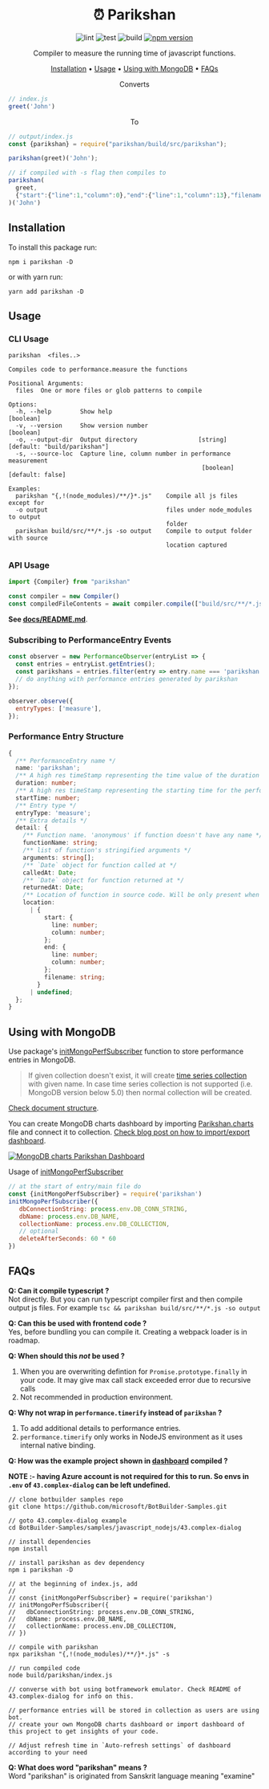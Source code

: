<div align="center">

# ⏰ Parikshan


![lint](https://github.com/gajananpp/parikshan/actions/workflows/lint.yml/badge.svg) 
![test](https://github.com/gajananpp/parikshan/actions/workflows/test.yml/badge.svg) 
![build](https://github.com/gajananpp/parikshan/actions/workflows/build.yml/badge.svg) 
[![npm version](https://badge.fury.io/js/parikshan.svg)](https://www.npmjs.com/package/parikshan)


Compiler to measure the running time of javascript functions.

[Installation](#installation) •
[Usage](#usage) •
[Using with MongoDB](#using-with-mongodb) •
[FAQs](#faqs)


Converts

<div align="left">

```javascript
// index.js
greet('John')
```
</div>

To
<div align="left">

```javascript
// output/index.js
const {parikshan} = require("parikshan/build/src/parikshan");

parikshan(greet)('John');

// if compiled with -s flag then compiles to
parikshan(
  greet,
  {"start":{"line":1,"column":0},"end":{"line":1,"column":13},"filename":"index.js"}
)('John')
```

</div>

</div>

## Installation

To install this package run:
```
npm i parikshan -D
```
or with yarn run:
```
yarn add parikshan -D
```

## Usage

### CLI Usage

```
parikshan  <files..>

Compiles code to performance.measure the functions

Positional Arguments:
  files  One or more files or glob patterns to compile

Options:
  -h, --help        Show help                                          [boolean]
  -v, --version     Show version number                                [boolean]
  -o, --output-dir  Output directory                 [string] [default: "build/parikshan"]
  -s, --source-loc  Capture line, column number in performance measurement
                                                      [boolean] [default: false]

Examples:
  parikshan "{,!(node_modules)/**/}*.js"    Compile all js files except for
  -o output                                 files under node_modules to output
                                            folder
  parikshan build/src/**/*.js -so output    Compile to output folder with source
                                            location captured
```

### API Usage

```javascript
import {Compiler} from "parikshan"

const compiler = new Compiler()
const compiledFileContents = await compiler.compile(["build/src/**/*.js"], "output", true)
```

**See [docs/README.md](docs/README.md)**.

### Subscribing to PerformanceEntry Events

```javascript
const observer = new PerformanceObserver(entryList => {
  const entries = entryList.getEntries();
  const parikshans = entries.filter(entry => entry.name === 'parikshan')
  // do anything with performance entries generated by parikshan
});

observer.observe({
  entryTypes: ['measure'],
});
```

### Performance Entry Structure

```typescript
{
  /** PerformanceEntry name */
  name: 'parikshan';
  /** A high res timeStamp representing the time value of the duration of the function */
  duration: number;
  /** A high res timeStamp representing the starting time for the performance metric. Not a UNIX timestamp */
  startTime: number;
  /** Entry type */
  entryType: 'measure';
  /** Extra details */
  detail: {
    /** Function name. 'anonymous' if function doesn't have any name */
    functionName: string;
    /** list of function's stringified arguments */
    arguments: string[];
    /** `Date` object for function called at */
    calledAt: Date;
    /** `Date` object for function returned at */
    returnedAt: Date;
    /** Location of function in source code. Will be only present when compiled with -s flag else undefined */
    location:
      | {
          start: {
            line: number;
            column: number;
          };
          end: {
            line: number;
            column: number;
          };
          filename: string;
        }
      | undefined;
  };
}
```

## Using with MongoDB

Use package's [initMongoPerfSubscriber](docs/README.md#initmongoperfsubscriber) function to store performance entries in MongoDB.

> If given collection doesn't exist, it will create [time series collection](https://docs.mongodb.com/manual/core/timeseries-collections/) with given name. In case time series collection
is not supported (i.e. MongoDB version below 5.0) then normal collection will be created.

[Check document structure](docs/interfaces/ParikshanMongoDocument.md).

You can create MongoDB charts dashboard by importing [Parikshan.charts](assets/Parikshan.charts) file and connect it to collection. [Check blog post on how to import/export dashboard](https://www.mongodb.com/blog/post/import-export-your-charts-dashboards).

[![MongoDB charts Parikshan Dashboard](assets/parikshan-mongodb-charts.png)](https://charts.mongodb.com/charts-hackathon-xezpo/public/dashboards/61ddb47a-69ec-49df-8061-145da7025f8b)

Usage of [initMongoPerfSubscriber](docs/README.md#initmongoperfsubscriber)
```javascript
// at the start of entry/main file do
const {initMongoPerfSubscriber} = require('parikshan')
initMongoPerfSubscriber({
   dbConnectionString: process.env.DB_CONN_STRING,
   dbName: process.env.DB_NAME,
   collectionName: process.env.DB_COLLECTION,
   // optional
   deleteAfterSeconds: 60 * 60
})
```

## FAQs

**Q: Can it compile typescript ?**
<br>
Not directly. But you can run typescript compiler first and then compile output js files.
For example `tsc && parikshan build/src/**/*.js -so output`

**Q: Can this be used with frontend code ?**
<br>
Yes, before bundling you can compile it. Creating a webpack loader is in roadmap. 

**Q: When should this _not_ be used ?**
<br>
1. When you are overwriting defintion for `Promise.prototype.finally` in your code. It may give max call stack exceeded error due to recursive calls
2. Not recommended in production environment.

**Q: Why not wrap in `performance.timerify` instead of `parikshan` ?**
<br>
1. To add additional details to performance entries.
2. `performance.timerify` only works in NodeJS environment as it uses internal native binding.

**Q: How was the example project shown in [dashboard](#using-with-mongodb) compiled ?**
<br>

**NOTE :- having Azure account is not required for this to run. So envs in `.env` of `43.complex-dialog` can be left undefined.**
```
// clone botbuilder samples repo
git clone https://github.com/microsoft/BotBuilder-Samples.git

// goto 43.complex-dialog example
cd BotBuilder-Samples/samples/javascript_nodejs/43.complex-dialog

// install dependencies
npm install

// install parikshan as dev dependency
npm i parikshan -D

// at the beginning of index.js, add
//
// const {initMongoPerfSubscriber} = require('parikshan')
// initMongoPerfSubscriber({
//   dbConnectionString: process.env.DB_CONN_STRING,
//   dbName: process.env.DB_NAME,
//   collectionName: process.env.DB_COLLECTION,
// })

// compile with parikshan
npx parikshan "{,!(node_modules)/**/}*.js" -s

// run compiled code
node build/parikshan/index.js

// converse with bot using botframework emulator. Check README of 43.complex-dialog for info on this.

// performance entries will be stored in collection as users are using bot.
// create your own MongoDB charts dashboard or import dashboard of this project to get insights of your code.

// Adjust refresh time in `Auto-refresh settings` of dashboard according to your need
```

**Q: What does word "parikshan" means ?**
<br>
Word "parikshan" is originated from Sanskrit language meaning "examine"


